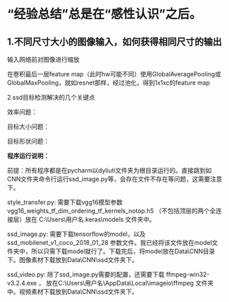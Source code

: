 # “经验总结”总是在“感性认识”之后。

## **1.不同尺寸大小的图像输入，如何获得相同尺寸的输出**

输入网络前对图像进行缩放

在卷积最后一层feature map（此时hw可能不同）使用GlobalAveragePooling或GlobalMaxPooling，就如resnet那样，经过池化，得到1x1xc的feature map

2.ssd目标检测解决的几个关键点

效率问题：

目标大小问题：

目标形状问题：



**程序运行说明：**

前提：所有程序都是在pycharm以dyliuti文件夹为根目录运行的。直接跳到如CNN文件夹命令行运行ssd_image.py等，会存在文件不存在等问题，这需要注意下。

style_transfer.py: 需要下载vgg16模型参数 vgg16_weights_tf_dim_ordering_tf_kernels_notop.h5 （不包括顶层的两个全连接层）放在 C:\Users\用户名\.keras\models 文件夹中。

ssd_image.py: 需要下载tensorflow的model，以及 ssd_mobilenet_v1_coco_2018_01_28 参数文件。我已经将该文件放在model文件夹中，所以只需下载model就行了。下载完后，将model放在Data\CNN目录下。图像素材下载放到Data\CNN\ssd文件夹下。

ssd_video.py: 除了ssd_image.py需要的配置，还需要下载 ffmpeg-win32-v3.2.4.exe ， 放在C:\Users\用户名\AppData\Local\imageio\ffmpeg 文件夹中。视频素材下载放到Data\CNN\ssd文件夹下。